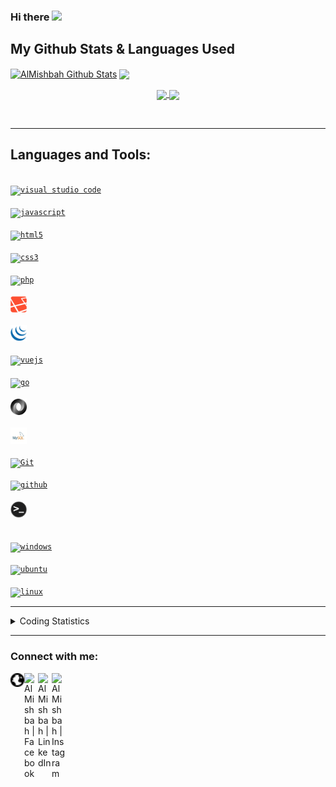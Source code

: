 ### Hi there <code><img src="https://media.giphy.com/media/WUlplcMpOCEmTGBtBW/giphy.gif" width="30"></code>


<!-- My GitHub stats with buefy theme ❤️ -->
## My Github Stats & Languages Used

<a href="https://github.com/AlMishbah">
<img align="center" alt="AlMishbah Github Stats" src="https://github-readme-stats.codestackr.vercel.app/api?username=AlMishbah&show_icons=true&hide_border=true&count_private=true&include_all_commits=true&theme=radical" /></a>
<a href="https://github.com/AlMishbah">
  <img align="center" src="https://github-readme-stats.anuraghazra1.vercel.app/api/top-langs/?username=AlMishbah&layout=compact&theme=radical" />
</a>

<p align="center">
<a href="https://github.com/AlMishbah/Materi-Pondok-IT">
  <img align="center" src="https://github-readme-stats.vercel.app/api/pin/?username=AlMishbah&theme=dracula&repo=Materi-Pondok-IT" />
</a>
<a href="https://github.com/AlMishbah/project">
  <img align="center" src="https://github-readme-stats.vercel.app/api/pin/?username=AlMishbah&theme=dracula&repo=project" />
</a>
</p>

<br />

---

## Languages and Tools:

[<code>
<img alt="visual studio code" width="26px" src="https://img.icons8.com/fluent/240/000000/visual-studio-code-2019.png" />
</code>](https://code.visualstudio.com/)
[<code>
<img alt="javascript" width="26px" src="https://img.icons8.com/color/240/000000/javascript.png" />
</code>](https://developer.mozilla.org/en-US/docs/Web/JavaScript)
[<code>
<img alt="html5" width="26px" src="https://img.icons8.com/color/240/000000/html-5.png">
</code>](https://developer.mozilla.org/en-US/docs/Web/HTML)
[<code>
<img alt="css3" width="26px" src="https://img.icons8.com/color/240/000000/css3.png">
</code>](https://developer.mozilla.org/en-US/docs/Web/CSS)
[<code>
<img alt="php" src="https://devicon.dev/devicon.git/icons/php/php-original.svg" width="26px"/>
</code>](https://www.php.net)
[<code>
<img alt="laravel" src="https://github.com/devicons/devicon/blob/master/icons/laravel/laravel-plain.svg" width="26px"/>
</code>](https://laravel.com/)
[<code>
<img alt="jquery" src="https://github.com/devicons/devicon/blob/master/icons/jquery/jquery-original.svg" width="26px"/>
</code>](https://jquery.com)
[<code>
<img alt="vuejs" src="https://devicon.dev/devicon.git/icons/vuejs/vuejs-original.svg" width="26px"/>
</code>](https://vuejs.org)
[<code>
<img alt="go" src="https://devicon.dev/devicon.git/icons/go/go-original.svg" width="26px"/>
</code>](https://golang.org)
[<code>
<img alt="json" width="26px" src="https://raw.githubusercontent.com/github/explore/80688e429a7d4ef2fca1e82350fe8e3517d3494d/topics/json/json.png">
</code>](https://www.json.org/json-en.html)
[<code>
<img alt="MySQL" width="26px" src="https://raw.githubusercontent.com/github/explore/80688e429a7d4ef2fca1e82350fe8e3517d3494d/topics/mysql/mysql.png">
</code>](https://dev.mysql.com/)
[<code>
<img alt="Git" width="26px" src="https://img.icons8.com/color/240/000000/git.png">
</code>](https://git-scm.com/)
[<code>
<img alt="github" width="26px" src="https://img.icons8.com/ios-glyphs/240/000000/github.png">
</code>](https://github.com/)
[<code>
<img alt="terminal" width="26px" src="https://raw.githubusercontent.com/github/explore/80688e429a7d4ef2fca1e82350fe8e3517d3494d/topics/terminal/terminal.png">
</code>](https://docs.microsoft.com/en-us/windows/terminal/)
<br />
[<code>
<img alt="windows" width="26px" src="https://img.icons8.com/color/240/000000/windows-10.png">
</code>](https://www.microsoft.com/en-us/windows)
[<code>
<img alt="ubuntu" width="26px" src="https://img.icons8.com/color/96/000000/ubuntu--v1.png">
</code>](https://ubuntu.com/)
[<code>
<img alt="linux" width="26px" src="https://img.icons8.com/color/96/000000/linux.png" />
</code>](https://www.kernel.org/)

---
<details>
    <summary>Coding Statistics</summary> 
    <p align="center">
        <img src="https://wakatime.com/share/@783ca2ed-c2b3-446a-8b48-39e7f424b5f4/2120b614-015c-4fb1-8c32-86ebe0bd26db.svg" width="100%" height="400"/>
    </p>
</details>

---

### Connect with me:

[<img align="left" alt="AlMishbah" width="22px" src="https://raw.githubusercontent.com/iconic/open-iconic/master/svg/globe.svg" />][website]
[<img align="left" alt="AlMishbah | Facebook" width="22px" src="https://cdn.jsdelivr.net/npm/simple-icons@3.4.0/icons/facebook.svg" />][facebook]
[<img align="left" alt="AlMishbah | LinkedIn" width="22px" src="https://cdn.jsdelivr.net/npm/simple-icons@v3/icons/linkedin.svg" />][linkedin]
[<img align="left" alt="AlMishbah | Instagram" width="22px" src="https://cdn.jsdelivr.net/npm/simple-icons@v3/icons/instagram.svg" />][instagram]


[website]: https://roihan.netlify.app
[facebook]: https://www.facebook.com/roihanmish28
[instagram]: http://instagram.com/roihanmish_28
[linkedin]: https://www.linkedin.com/in/roihanmishbahulanam
